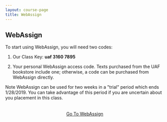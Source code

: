 ```yaml
---
layout: course-page
title: WebAssign
---
```


## WebAssign

To start using WebAssign, you will need two codes:

1. Our Class Key: **uaf 3160 7895**

2. Your personal WebAssign access code.  Texts purchased from the UAF  bookstore include one; otherwise, a code can be purchased from WebAssign directly.

Note WebAssign can be used for two weeks in a "trial" period which ends 1/28/2019.  You can take advantage of this period if you are uncertain about you placement in this class.

<div style="padding-top: 20px"></div>
<center><a class="button" href="https://webassign.net">Go To WebAssign</a></center>
